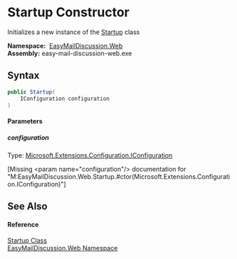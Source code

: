 Startup Constructor
===================
Initializes a new instance of the [Startup][1] class

  **Namespace:**  [EasyMailDiscussion.Web][2]  
  **Assembly:** easy-mail-discussion-web.exe

Syntax
------

```csharp
public Startup(
	IConfiguration configuration
)
```

#### Parameters

##### *configuration*
Type: [Microsoft.Extensions.Configuration.IConfiguration][3]  

[Missing &lt;param name="configuration"/> documentation for "M:EasyMailDiscussion.Web.Startup.#ctor(Microsoft.Extensions.Configuration.IConfiguration)"]



See Also
--------

#### Reference
[Startup Class][1]  
[EasyMailDiscussion.Web Namespace][2]  

[1]: README.md
[2]: ../README.md
[3]: https://docs.microsoft.com/dotnet/api/microsoft.extensions.configuration.iconfiguration